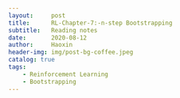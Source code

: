 ```yaml
---
layout:     post
title:      RL-Chapter-7:-n-step Bootstrapping
subtitle:   Reading notes
date:       2020-08-12
author:     Haoxin
header-img: img/post-bg-coffee.jpeg
catalog: true
tags:
    - Reinforcement Learning
    - Bootstrapping
---
```


## 